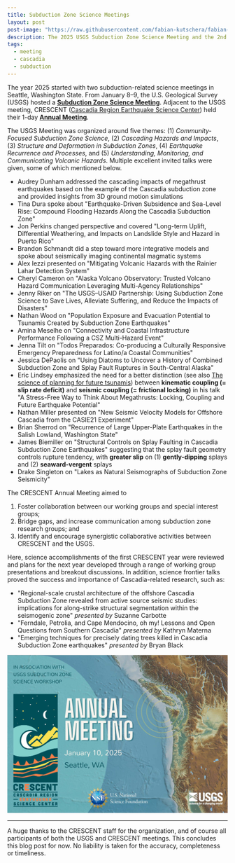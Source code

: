 ```yaml
---
title: Subduction Zone Science Meetings
layout: post
post-image: "https://raw.githubusercontent.com/fabian-kutschera/fabian-kutschera.github.io/master/assets/images/post_usgs_crescent2nd.png"
description: The 2025 USGS Subduction Zone Science Meeting and the 2nd CRESCENT Annual Meeting in Seattle, WA.
tags:
  - meeting
  - cascadia
  - subduction
---
```


The year 2025 started with two subduction-related science meetings in Seattle, Washington State. From January 8–9, the U.S. Geological Survey (USGS) hosted a [**Subduction Zone Science Meeting**](https://www.usgs.gov/special-topics/subduction-zone-science/2025-usgs-subduction-zone-science-meeting). Adjacent to the USGS meeting, CRESCENT ([Cascadia Region Earthquake Science Center](https://cascadiaquakes.org/)) held their 1-day [**Annual Meeting**](https://cascadiaquakes.org/2024/11/26/01-10-2025-crescent-year-2-annual-meeting).

The USGS Meeting was organized around five themes: (1) _Community-Focused Subduction Zone Science_, (2) _Cascading Hazards and Impacts_, (3) _Structure and Deformation in Subduction Zones_, (4) _Earthquake Recurrence and Processes_, and (5) _Understanding, Monitoring, and Communicating Volcanic Hazards_. Multiple excellent invited talks were given, some of which mentioned below.

- Audrey Dunham addressed the cascading impacts of megathrust earthquakes based on the example of the Cascadia subduction zone and provided insights from 3D ground motion simulations
- Tina Dura spoke about "Earthquake-Driven Subsidence and Sea-Level Rise: Compound Flooding Hazards Along the Cascadia Subduction Zone"
- Jon Perkins changed perspective and covered "Long-term Uplift, Differential Weathering, and Impacts on Landslide Style and Hazard in Puerto Rico"
- Brandon Schmandt did a step toward more integrative models and spoke about seismically imaging continental magmatic systems
- Alex Iezzi presented on "Mitigating Volcanic Hazards with the Rainier Lahar Detection System"
- Cheryl Cameron on "Alaska Volcano Observatory: Trusted Volcano Hazard Communication Leveraging Multi-Agency Relationships"
- Jenny Riker on "The USGS–USAID Partnership: Using Subduction Zone Science to Save Lives, Alleviate Suffering, and Reduce the Impacts of Disasters"
- Nathan Wood on "Population Exposure and Evacuation Potential to Tsunamis Created by Subduction Zone Earthquakes"
- Amina Meselhe on "Connectivity and Coastal Infrastructure Performance Following a CSZ Multi-Hazard Event"
- Jenna Tilt on "Todos Preparados: Co-producing a Culturally Responsive Emergency Preparedness for Latino/a Coastal Communities"
- Jessica DePaolis on "Using Diatoms to Uncover a History of Combined Subduction Zone and Splay Fault Ruptures in South-Central Alaska"
- Eric Lindsey emphasized the need for a better distinction (see also [The science of planning for future tsunamis](crescent-tsunami-workshop)) between **kinematic coupling (= slip rate deficit)** and **seismic coupling (= frictional locking)** in his talk "A Stress-Free Way to Think About Megathrusts: Locking, Coupling and Future Earthquake Potential"
- Nathan Miller presented on "New Seismic Velocity Models for Offshore Cascadia from the CASIE21 Experiment"
- Brian Sherrod on "Recurrence of Large Upper-Plate Earthquakes in the Salish Lowland, Washington State"
- James Biemiller on "Structural Controls on Splay Faulting in Cascadia Subduction Zone Earthquakes" suggesting that the splay fault geometry controls rupture tendency, with **greater slip** on (1) **gently-dipping** splays and (2) **seaward-vergent** splays
- Drake Singleton on "Lakes as Natural Seismographs of Subduction Zone Seismicity"

The CRESCENT Annual Meeting aimed to 

1. Foster collaboration between our working groups and special interest groups;  
2. Bridge gaps, and increase communication among subduction zone research groups; and  
3. Identify and encourage synergistic collaborative activities between CRESCENT and the USGS.

Here, science accomplishments of the first CRESCENT year were reviewed and plans for the next year developed through a range of working group presentations and breakout discussions. In addition, science frontier talks proved the success and importance of Cascadia-related research, such as:

- "Regional-scale crustal architecture of the offshore Cascadia Subduction Zone revealed from active source seismic studies: implications for along-strike structural segmentation within the seismogenic zone" _presented by_ Suzanne Carbotte
- "Ferndale, Petrolia, and Cape Mendocino, oh my! Lessons and Open Questions from Southern Cascadia" _presented by_ Kathryn Materna
- "Emerging techniques for precisely dating trees killed in Cascadia Subduction Zone earthquakes" _presented by_ Bryan Black

<p align="center">
  <img src="https://raw.githubusercontent.com/fabian-kutschera/fabian-kutschera.github.io/master/assets/images/CRESCENT_2ndAnnualMeeting.jpg" />
</p>

---

A huge thanks to the CRESCENT staff for the organization, and of course all participants of both the USGS and CRESCENT meetings. This concludes this blog post for now. No liability is taken for the accuracy, completeness or timeliness.
